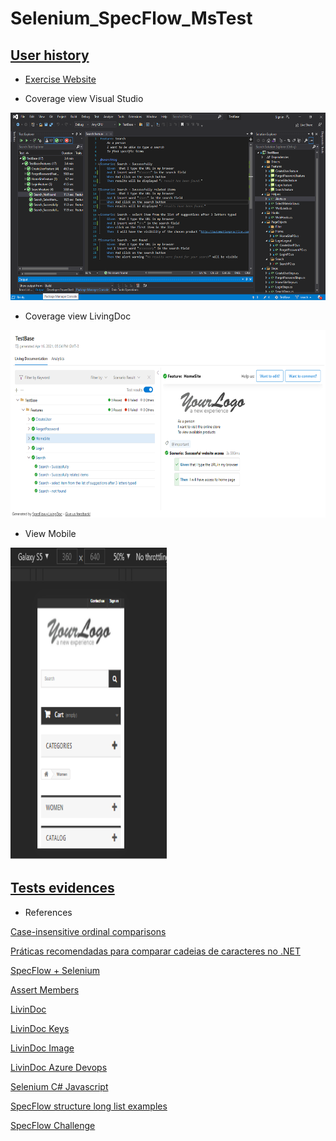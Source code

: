# Selenium_SpecFlow_MsTest

## [User history](/doc)

* [Exercise Website](http://automationpractice.com/index.php)


* Coverage view Visual Studio 
<img src="/img/scenario5.png" width="550" height="300">


* Coverage view LivingDoc  
<img src="/img/livingDoc5.png" width="550" height="300">


* View Mobile  
<img src="/img/mobile.png" width="250" height="500">

## [Tests evidences](https://gracetorresleite.github.io/SpeckFlowTestBase/LivingDoc/LivingDoc.html)


* References

[Case-insensitive ordinal comparisons](https://docs.microsoft.com/en-us/dotnet/csharp/how-to/compare-strings#case-insensitive-ordinal-comparisons)

[Práticas recomendadas para comparar cadeias de caracteres no .NET](https://docs.microsoft.com/pt-br/dotnet/standard/base-types/best-practices-strings)

[SpecFlow + Selenium](https://rafaelcruz.azurewebsites.net/2016/03/15/behavior-drive-design-bdd-validando-o-comportamento-de-uma-aplicacao-com-vs-2015-specflow-selenium/)

[Assert Members](https://docs.microsoft.com/en-us/previous-versions/visualstudio/visual-studio-2008/ms245282(v=vs.90))

[LivinDoc](https://docs.specflow.org/projects/specflow-livingdoc/en/latest/sbsguides/sbscli.html)

[LivinDoc Keys](https://docs.specflow.org/projects/specflow/en/latest/Gherkin/Gherkin-Reference.html)

[LivinDoc Image](https://docs.specflow.org/projects/specflow-livingdoc/en/latest/Generating/Markdown-and-Embedding-Images.html)

[LivinDoc Azure Devops](https://docs.specflow.org/projects/specflow-livingdoc/en/latest/Installation/Installation.html)

[Selenium C# Javascript](https://www.c-sharpcorner.com/article/execution-of-selenium-web-driver-using-c-sharp-javascript/)

[SpecFlow structure long list examples](https://specflow.org/blog/solving-how-to-structure-a-long-list-of-examples-givenwhenthenwithstyle/)

[SpecFlow Challenge](https://specflow.org/blog/the-given-when-then-with-style-challenge/)
